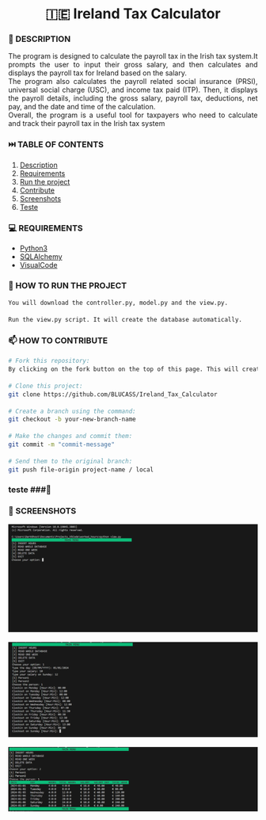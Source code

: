 <h1 align="center">🇮🇪 Ireland Tax Calculator</h1>

### 📝 DESCRIPTION

<p align="justify">The program is designed to calculate the payroll tax in the Irish tax system.It prompts the user to input their gross salary, and then calculates and displays the payroll tax for Ireland based on the salary.<br>The program also calculates the payroll related social insurance (PRSI), universal social charge (USC), and income tax paid (ITP). Then, it displays the payroll details, including the gross salary, payroll tax, deductions, net pay, and the date and time of the calculation.
<br>Overall, the program is a useful tool for taxpayers who need to calculate and track their payroll tax in the Irish tax system</p>


### ⏭️ TABLE OF CONTENTS
1. [Description](#📝-description)
2. [Requirements](#💻-requirements)
3. [Run the project](#🚀-how-to-run-the-project)
4. [Contribute](#📫-how-to-contribute)
5. [Screenshots](###📸-screenshots)
6. [Teste](#teste)


### 💻 REQUIREMENTS
- [Python3](https://docs.python.org/3/)
- [SQLAlchemy](https://www.sqlalchemy.org)
- [VisualCode](https://code.visualstudio.com/docs)


### 🚀 HOW TO RUN THE PROJECT
```bash
You will download the controller.py, model.py and the view.py.

Run the view.py script. It will create the database automatically.
```


### 📫 HOW TO CONTRIBUTE
```bash 
# Fork this repository:
By clicking on the fork button on the top of this page. This will create a copy of this repository in your account.

# Clone this project:
git clone https://github.com/BLUCASS/Ireland_Tax_Calculator

# Create a branch using the command:
git checkout -b your-new-branch-name

# Make the changes and commit them:
git commit -m "commit-message"

# Send them to the original branch:
git push file-origin project-name / local
```

### teste ###📸

### 📸 SCREENSHOTS
<img alt="main menu" src="hours1.PNG"><br><br>
<img alt="input hours" src="hours2.PNG"><br><br>
<img alt="printing database" src="hours3.PNG">
